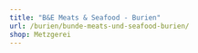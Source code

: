 ```yaml
---
title: "B&E Meats & Seafood - Burien"
url: /burien/bunde-meats-und-seafood-burien/
shop: Metzgerei
---
```

